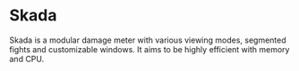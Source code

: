 # Skada

Skada is a modular damage meter with various viewing modes, segmented fights and customizable windows. It aims to be highly efficient with memory and CPU.
